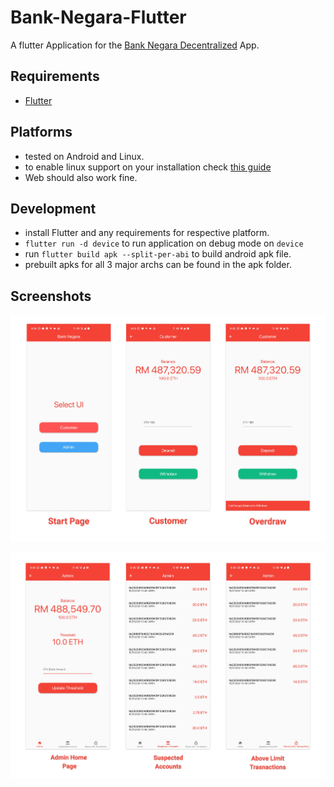# Bank-Negara-Flutter

A flutter Application for the [Bank Negara Decentralized](https://github.com/Blacksuan19/Bank-Negara-Dapp) App.

## Requirements

- [Flutter](https://flutter.dev/)

## Platforms

- tested on Android and Linux.
- to enable linux support on your installation check [this guide](https://flutter.dev/desktop)
- Web should also work fine.

## Development

- install Flutter and any requirements for respective platform.
- `flutter run -d device` to run application on debug mode on `device`
- run `flutter build apk --split-per-abi` to build android apk file.
- prebuilt apks for all 3 major archs can be found in the apk folder.

## Screenshots

![1](./shots/1.png)

![2](./shots/2.png)

